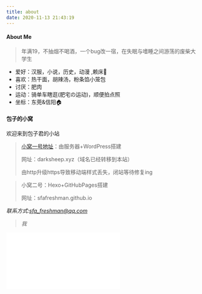 ```yaml
---
title: about
date: 2020-11-13 21:43:19
---
```


#### About Me

> 年满19，不抽烟不喝酒，一个bug改一宿，在失眠与嗜睡之间游荡的废柴大学生

* 爱好：汉服，小说，历史，动漫 ,赖床🛌
* 喜欢：热干面，胡辣汤，粉条馅小笼包 
* 讨厌：肥肉
* 运动：骑单车瞎逛​​(肥宅の运动)，顺便拍点照
* 坐标：东莞&信阳:house:

#### 包子的小窝

欢迎来到包子君的小站

> [小窝一号地址](https://darksheep.xyz)：由服务器+WordPress搭建
>
> 网址：darksheep.xyz（域名已经转移到本站）
>
> 由http升级https导致移动端样式丢失，闭站等待修复ing

>
> 小窝二号：Hexo+GitHubPages搭建
>
> 网址：sfafreshman.github.io

<i>联系方式:sfa_freshman@qq.com<i>

>  我

<iframe src="//player.bilibili.com/player.html?aid=329394517&bvid=BV1eA411n7BZ&cid=230480784&page=1" scrolling="no" border="0" frameborder="no" framespacing="0" allowfullscreen="true"> </iframe>





